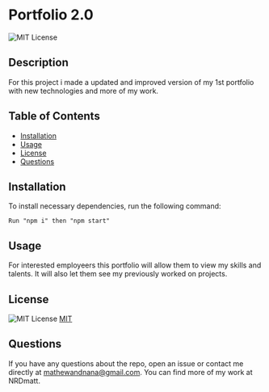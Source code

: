 # Portfolio 2.0

![MIT License](https://img.shields.io/badge/License-MIT-yellow.svg)


## Description


For this project i made a updated and improved version of my 1st portfolio with new technologies and more of my work.


## Table of Contents


- [Installation](#installation)
- [Usage](#usage)
- [License](#license)
- [Questions](#questions)


## Installation


To install necessary dependencies, run the following command:


```
Run "npm i" then "npm start"
```


## Usage


For interested employeers this portfolio will allow them to view my skills and talents. It will also let them see my previously worked on projects.



## License

![MIT License](https://img.shields.io/badge/License-MIT-yellow.svg) [MIT](https://opensource.org/licenses/MIT)



## Questions


If you have any questions about the repo, open an issue or contact me directly at mathewandnana@gmail.com. You can find more of my work at NRDmatt.